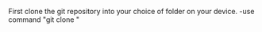 First clone the git repository into your choice of folder on your device.
    -use command "git clone "
